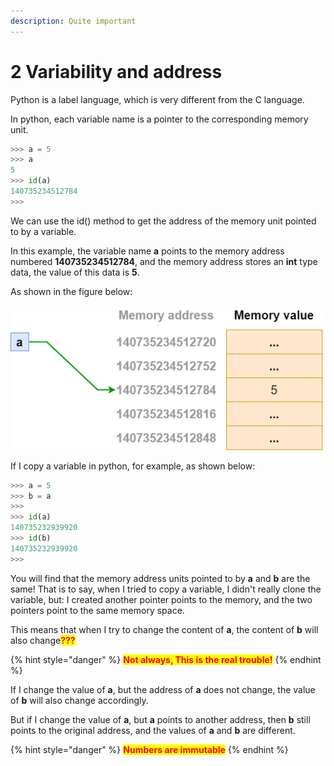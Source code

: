 ```yaml
---
description: Quite important
---
```


# 2 Variability and address

Python is a label language, which is very different from the C language.&#x20;

In python, each variable name is a pointer to the corresponding memory unit.

```python
>>> a = 5
>>> a
5
>>> id(a)
140735234512784
>>> 
```

We can use the id() method to get the address of the memory unit pointed to by a variable.

In this example, the variable name **a** points to the memory address numbered **140735234512784**, and the memory address stores an **int** type data, the value of this data is **5**.

As shown in the figure below:

![Variables and memory](../.gitbook/assets/image.png)



If I copy a variable in python, for example, as shown below:

```python
>>> a = 5
>>> b = a
>>> 
>>> id(a)
140735232939920
>>> id(b)
140735232939920
>>> 
```

You will find that the memory address units pointed to by **a** and **b** are the same! That is to say, when I tried to copy a variable, I didn't really clone the variable, but: I created another pointer points to the memory, and the two pointers point to the same memory space.

This means that when I try to change the content of **a**, the content of **b** will also change<mark style="color:red;">**???**</mark>

{% hint style="danger" %}
<mark style="color:red;">**Not always, This is the real trouble!**</mark>
{% endhint %}

If I change the value of **a**, but the address of **a** does not change, the value of **b** will also change accordingly.&#x20;

But if I change the value of **a**, but **a** points to another address, then **b** still points to the original address, and the values of **a** and **b** are different.













{% hint style="danger" %}
<mark style="color:red;">**Numbers are immutable**</mark>
{% endhint %}







